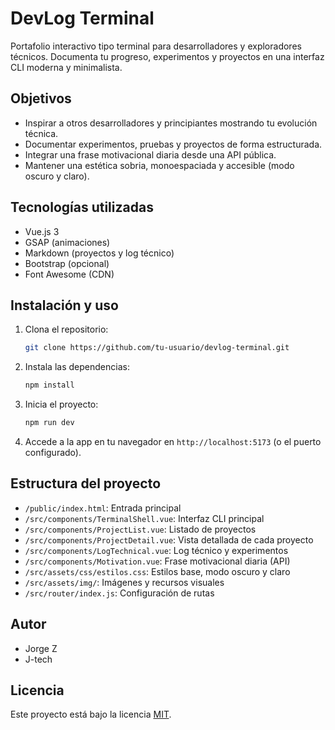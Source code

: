 

# DevLog Terminal

Portafolio interactivo tipo terminal para desarrolladores y exploradores técnicos. Documenta tu progreso, experimentos y proyectos en una interfaz CLI moderna y minimalista.

## Objetivos

- Inspirar a otros desarrolladores y principiantes mostrando tu evolución técnica.
- Documentar experimentos, pruebas y proyectos de forma estructurada.
- Integrar una frase motivacional diaria desde una API pública.
- Mantener una estética sobria, monoespaciada y accesible (modo oscuro y claro).

## Tecnologías utilizadas

- Vue.js 3
- GSAP (animaciones)
- Markdown (proyectos y log técnico)
- Bootstrap (opcional)
- Font Awesome (CDN)

## Instalación y uso

1. Clona el repositorio:
   ```bash
   git clone https://github.com/tu-usuario/devlog-terminal.git
   ```
2. Instala las dependencias:
   ```bash
   npm install
   ```
3. Inicia el proyecto:
   ```bash
   npm run dev
   ```
4. Accede a la app en tu navegador en `http://localhost:5173` (o el puerto configurado).

## Estructura del proyecto

- `/public/index.html`: Entrada principal
- `/src/components/TerminalShell.vue`: Interfaz CLI principal
- `/src/components/ProjectList.vue`: Listado de proyectos
- `/src/components/ProjectDetail.vue`: Vista detallada de cada proyecto
- `/src/components/LogTechnical.vue`: Log técnico y experimentos
- `/src/components/Motivation.vue`: Frase motivacional diaria (API)
- `/src/assets/css/estilos.css`: Estilos base, modo oscuro y claro
- `/src/assets/img/`: Imágenes y recursos visuales
- `/src/router/index.js`: Configuración de rutas

## Autor

- Jorge Z
- J-tech

## Licencia

Este proyecto está bajo la licencia [MIT](LICENSE).

